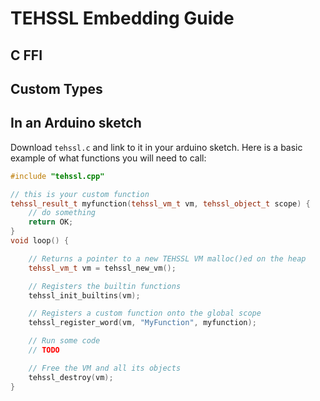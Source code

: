 # TEHSSL Embedding Guide

## C FFI

## Custom Types

## In an Arduino sketch

Download `tehssl.c` and link to it in your arduino sketch. Here is a basic example of what functions you will need to call:

```cpp
#include "tehssl.cpp"

// this is your custom function
tehssl_result_t myfunction(tehssl_vm_t vm, tehssl_object_t scope) {
    // do something
    return OK;
}
void loop() {

    // Returns a pointer to a new TEHSSL VM malloc()ed on the heap
    tehssl_vm_t vm = tehssl_new_vm();

    // Registers the builtin functions
    tehssl_init_builtins(vm);

    // Registers a custom function onto the global scope
    tehssl_register_word(vm, "MyFunction", myfunction);

    // Run some code
    // TODO

    // Free the VM and all its objects
    tehssl_destroy(vm);
}
```
